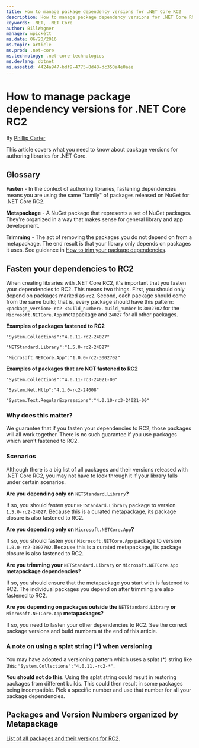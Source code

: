 ```yaml
---
title: How to manage package dependency versions for .NET Core RC2
description: How to manage package dependency versions for .NET Core RC2
keywords: .NET, .NET Core
author: BillWagner
manager: wpickett
ms.date: 06/20/2016
ms.topic: article
ms.prod: .net-core
ms.technology: .net-core-technologies
ms.devlang: dotnet
ms.assetid: 4424a947-bdf9-4775-8d48-dc350a4e0aee
---
```


# How to manage package dependency versions for .NET Core RC2

By [Phillip Carter](https://github.com/cartermp)

This article covers what you need to know about package versions for authoring libraries for .NET Core.

## Glossary

**Fasten** - In the context of authoring libraries, fastening dependencies means you are using the same "family" of packages released on NuGet for .NET Core RC2.

**Metapackage** - A NuGet package that represents a set of NuGet packages.  They're organized in a way that makes sense for general library and app development.

**Trimming** - The act of removing the packages you do not depend on from a metapackage.  The end result is that your library only depends on packages it uses.  See guidance in [How to trim your package dependencies](trimming.md).

## Fasten your dependencies to RC2

When creating libraries with .NET Core RC2, it's important that you fasten your dependencies to RC2.  This means two things.  First, you should only depend on packages marked as `rc2`.  Second, each package should come from the same build; that is, every package should have this pattern: `<package_version>-rc2-<build_number>`.  `build_number` is `3002702` for the `Microsoft.NETCore.App` metapackage and `24027` for all other packages.

**Examples of packages fastened to RC2**

`"System.Collections":"4.0.11-rc2-24027"`

`"NETStandard.Library":"1.5.0-rc2-24027"`

`"Microsoft.NETCore.App":"1.0.0-rc2-3002702"`

**Examples of packages that are NOT fastened to RC2**

`"System.Collections":"4.0.11-rc3-24021-00"`

`"System.Net.Http":"4.1.0-rc2-24008"`

`"System.Text.RegularExpressions":"4.0.10-rc3-24021-00"`

### Why does this matter?

We guarantee that if you fasten your dependencies to RC2, those packages will all work together.  There is no such guarantee if you use packages which aren't fastened to RC2.

### Scenarios

Although there is a big list of all packages and their versions released with .NET Core RC2, you may not have to look through it if your library falls under certain scenarios.

**Are you depending only on** `NETStandard.Library`**?**

If so, you should fasten your `NETStandard.Library` package to version `1.5.0-rc2-24027`.  Because this is a curated metapackage, its package closure is also fastened to RC2.

**Are you depending only on** `Microsoft.NETCore.App`**?**

If so, you should fasten your `Microsoft.NETCore.App` package to version `1.0.0-rc2-3002702`.  Because this is a curated metapackage, its package closure is also fastened to RC2.

**Are you trimming your** `NETStandard.Library` **or** `Microsoft.NETCore.App` **metapackage dependencies?**

If so, you should ensure that the metapackage you start with is fastened to RC2.  The individual packages you depend on after trimming are also fastened to RC2.

**Are you depending on packages outside the** `NETStandard.Library` **or** `Microsoft.NETCore.App` **metapackages?**

If so, you need to fasten your other dependencies to RC2.  See the correct package versions and build numbers at the end of this article.

### A note on using a splat string (\*) when versioning

You may have adopted a versioning pattern which uses a splat (\*) string like this:
`"System.Collections":"4.0.11.-rc2-*"`.

**You should not do this**.  Using the splat string could result in restoring packages from different builds.  This could then result in some packages being incompatible.  Pick a specific number and use that number for all your package dependencies.

## Packages and Version Numbers organized by Metapackage

[List of all packages and their versions for RC2](https://github.com/dotnet/versions/blob/master/build-info/dotnet/corefx/release/1.0.0-rc2/Latest_Packages.txt).
